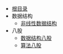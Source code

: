 - [根目录](/README)
- 数据结构
  - [非线性数据结构](/计算机基础/数据结构及算法/数据结构-非线性结构.md)
- 八股
  - [数据结构八股](/计算机基础/数据结构及算法/算法八股.md)
  - [算法八股](/计算机基础/数据结构及算法/场景算法题.md)  
